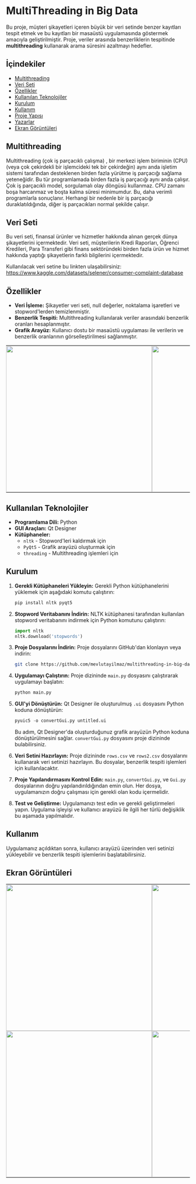 # MultiThreading in Big Data

Bu proje, müşteri şikayetleri içeren büyük bir veri setinde benzer kayıtları tespit etmek ve bu kayıtları bir masaüstü uygulamasında göstermek amacıyla geliştirilmiştir. Proje, veriler arasında benzerliklerin tespitinde **multithreading** kullanarak arama süresini azaltmayı hedefler.

## İçindekiler

- [Multithreading](#multithreading)
- [Veri Seti](#veri-seti)
- [Özellikler](#özellikler)
- [Kullanılan Teknolojiler](#kullanılan-teknolojiler)
- [Kurulum](#kurulum)
- [Kullanım](#kullanım)
- [Proje Yapısı](#proje-yapısı)
- [Yazarlar](#yazarlar)
- [Ekran Görüntüleri](#ekran-görüntüleri)

## Multithreading
Multithreading (çok iş parçacıklı çalışma) , bir merkezi işlem biriminin (CPU) (veya çok çekirdekli bir işlemcideki tek bir çekirdeğin) aynı anda işletim sistemi tarafından desteklenen birden fazla yürütme iş parçacığı sağlama yeteneğidir. Bu tür programlamada birden fazla iş parçacığı aynı anda çalışır. Çok iş parçacıklı model, sorgulamalı olay döngüsü kullanmaz. CPU zamanı boşa harcanmaz ve boşta kalma süresi minimumdur. Bu, daha verimli programlarla sonuçlanır. Herhangi bir nedenle bir iş parçacığı duraklatıldığında, diğer iş parçacıkları normal şekilde çalışır.

## Veri Seti
Bu veri seti, finansal ürünler ve hizmetler hakkında alınan gerçek dünya şikayetlerini içermektedir. Veri seti, müşterilerin Kredi Raporları, Öğrenci Kredileri, Para Transferi gibi finans sektöründeki birden fazla ürün ve hizmet hakkında yaptığı şikayetlerin farklı bilgilerini içermektedir.

Kullanılacak veri setine bu linkten ulaşabilirsiniz:
https://www.kaggle.com/datasets/selener/consumer-complaint-database
## Özellikler

- **Veri İşleme:** Şikayetler veri seti, null değerler, noktalama işaretleri ve stopword'lerden temizlenmiştir.
- **Benzerlik Tespiti:** Multithreading kullanılarak veriler arasındaki benzerlik oranları hesaplanmıştır.
- **Grafik Arayüz:** Kullanıcı dostu bir masaüstü uygulaması ile verilerin ve benzerlik oranlarının görselleştirilmesi sağlanmıştır.

<table style="border-spacing: 0; border-collapse: collapse;">
  <tr>
    <td style="padding: 0; vertical-align: middle">
      <img src="https://github.com/user-attachments/assets/5587cfb1-4f7e-4cae-947b-7086799d914a" width="400" />
    </td>
    <td style="padding: 0; vertical-align: middle;">
      <img src="https://github.com/user-attachments/assets/43c7cdc8-b045-47c5-b464-ff6d652838f8" width="400" />
    </td>
  </tr>
</table>

## Kullanılan Teknolojiler

- **Programlama Dili:** Python
- **GUI Araçları:** Qt Designer
- **Kütüphaneler:**
  - `nltk` - Stopword'leri kaldırmak için
  - `PyQt5` - Grafik arayüzü oluşturmak için
  - `threading` - Multithreading işlemleri için

## Kurulum

1. **Gerekli Kütüphaneleri Yükleyin:**
   Gerekli Python kütüphanelerini yüklemek için aşağıdaki komutu çalıştırın:
   ```bash
   pip install nltk pyqt5

2. **Stopword Veritabanını İndirin:**
   NLTK kütüphanesi tarafından kullanılan stopword veritabanını indirmek için Python komutunu çalıştırın:
   ```python
   import nltk
   nltk.download('stopwords')

3. **Proje Dosyalarını İndirin:**
   Proje dosyalarını GitHub'dan klonlayın veya indirin:
   ```bash
   git clone https://github.com/mevlutayilmaz/multithreading-in-big-data.git

4. **Uygulamayı Çalıştırın:**
   Proje dizininde `main.py` dosyasını çalıştırarak uygulamayı başlatın:
   ```python
   python main.py

5. **GUI'yi Dönüştürün:**
   Qt Designer ile oluşturulmuş `.ui` dosyasını Python koduna dönüştürün:
   ```python
   pyuic5 -o convertGui.py untitled.ui
   ```

   Bu adım, Qt Designer'da oluşturduğunuz grafik arayüzün Python koduna dönüştürülmesini sağlar. `convertGui.py` dosyasını proje dizininde bulabilirsiniz.

6. **Veri Setini Hazırlayın:**
   Proje dizininde `rows.csv` ve `rows2.csv` dosyalarını kullanarak veri setinizi hazırlayın. Bu dosyalar, benzerlik tespiti işlemleri için kullanılacaktır.

7. **Proje Yapılandırmasını Kontrol Edin:**
   `main.py`, `convertGui.py`, ve `Gui.py` dosyalarının doğru yapılandırıldığından emin olun. Her dosya, uygulamanızın doğru çalışması için gerekli olan kodu içermelidir.

8. **Test ve Geliştirme:**
   Uygulamanızı test edin ve gerekli geliştirmeleri yapın. Uygulama işleyişi ve kullanıcı arayüzü ile ilgili her türlü değişiklik bu aşamada yapılmalıdır.

## Kullanım
Uygulamanız açıldıktan sonra, kullanıcı arayüzü üzerinden veri setinizi yükleyebilir ve benzerlik tespiti işlemlerini başlatabilirsiniz.

## Ekran Görüntüleri
<table style="border-spacing: 0; border-collapse: collapse;">
  <tr>
    <td style="padding: 0; vertical-align: middle; border: none;">
      <img src="https://github.com/user-attachments/assets/ee9906a8-672b-4ee1-b784-4242f1e141ef" width="400" />
    </td>
    <td style="padding: 0; vertical-align: middle; border: none;">
      <img src="https://github.com/user-attachments/assets/96a98933-3b7a-4dcd-a94b-932dd3942a21" width="400" />
    </td>
  </tr>
  <tr>
    <td style="padding: 0; vertical-align: middle; border: none;">
      <img src="https://github.com/user-attachments/assets/94101795-b0c9-44da-9df8-c97125126c7a" width="400" />
    </td>
    <td style="padding: 0; vertical-align: middle; border: none;">
      <img src="https://github.com/user-attachments/assets/3d0ea4c1-a584-4bf9-9eb8-175da30cb9e8" width="400" />
    </td>
  </tr>
</table>

